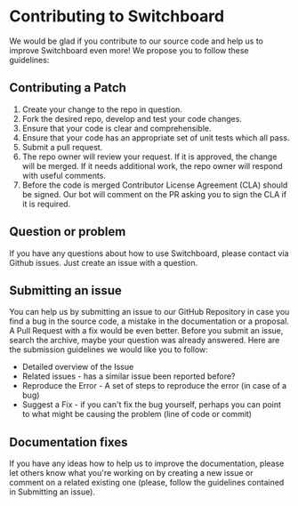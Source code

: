# Contributing to Switchboard
We would be glad if you contribute to our source code and help us to improve Switchboard even more! We propose you to follow these guidelines:

## Contributing a Patch

1. Create your change to the repo in question.
2. Fork the desired repo, develop and test your code changes.
3. Ensure that your code is clear and comprehensible.
4. Ensure that your code has an appropriate set of unit tests which all pass.
5. Submit a pull request.
6. The repo owner will review your request. If it is approved, the change will be merged. If it needs additional work, the repo owner will respond with useful comments.
7. Before the code is merged Contributor License Agreement (CLA) should be signed. Our bot will comment on the PR asking you to sign the CLA if it is required.

## Question or problem
If you have any questions about how to use Switchboard, please contact via Github issues. Just create an issue with a question.

## Submitting an issue
You can help us by submitting an issue to our GitHub Repository in case you find a bug in the source code, a mistake in the documentation or a proposal. A Pull Request with a fix would be even better. Before you submit an issue, search the archive, maybe your question was already answered.
Here are the submission guidelines we would like you to follow:
* Detailed overview of the Issue
* Related issues - has a similar issue been reported before?
* Reproduce the Error - A set of steps to reproduce the error (in case of a bug)
* Suggest a Fix - if you can't fix the bug yourself, perhaps you can point to what might be causing the problem (line of code or commit)

## Documentation fixes
If you have any ideas how to help us to improve the documentation, please let others know what you're working on by creating a new issue or comment on a related existing one (please, follow the guidelines contained in Submitting an issue).